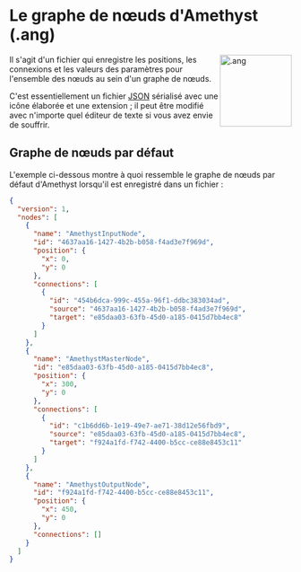 # Le graphe de nœuds d'Amethyst (.ang)

<img align="right" src="https://github.com/Geoxor/amethyst/raw/master/assets/images/ang.png" alt=".ang" width="128"/>

Il s'agit d'un fichier qui enregistre les positions, les connexions et les valeurs des paramètres pour l'ensemble des nœuds au sein d'un graphe de nœuds.

C'est essentiellement un fichier [JSON](https://en.wikipedia.org/wiki/JSON) sérialisé avec une icône élaborée et une extension ; il peut être modifié avec n'importe quel éditeur de texte si vous avez envie de souffrir.

## Graphe de nœuds par défaut
L'exemple ci-dessous montre à quoi ressemble le graphe de nœuds par défaut d'Amethyst lorsqu'il est enregistré dans un fichier :
```json
{
  "version": 1,
  "nodes": [
    {
      "name": "AmethystInputNode",
      "id": "4637aa16-1427-4b2b-b058-f4ad3e7f969d",
      "position": {
        "x": 0,
        "y": 0
      },
      "connections": [
        {
          "id": "454b6dca-999c-455a-96f1-ddbc383034ad",
          "source": "4637aa16-1427-4b2b-b058-f4ad3e7f969d",
          "target": "e85daa03-63fb-45d0-a185-0415d7bb4ec8"
        }
      ]
    },
    {
      "name": "AmethystMasterNode",
      "id": "e85daa03-63fb-45d0-a185-0415d7bb4ec8",
      "position": {
        "x": 300,
        "y": 0
      },
      "connections": [
        {
          "id": "c1b6dd6b-1e19-49e7-ae71-38d12e56fbd9",
          "source": "e85daa03-63fb-45d0-a185-0415d7bb4ec8",
          "target": "f924a1fd-f742-4400-b5cc-ce88e8453c11"
        }
      ]
    },
    {
      "name": "AmethystOutputNode",
      "id": "f924a1fd-f742-4400-b5cc-ce88e8453c11",
      "position": {
        "x": 450,
        "y": 0
      },
      "connections": []
    }
  ]
}
```
